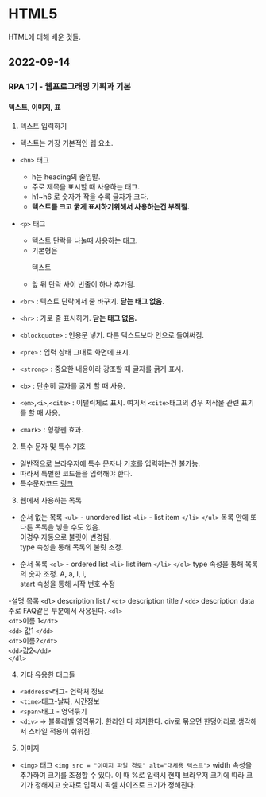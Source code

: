 # HTML5
HTML에 대해 배운 것들.

## 2022-09-14

### RPA 1기 - 웹프로그래밍 기획과 기본

#### 텍스트, 이미지, 표

1) 텍스트 입력하기
  - 텍스트는 가장 기본적인 웹 요소.
  
  - `<hn>` 태그 
    - h는 heading의 줄임말.
    - 주로 제목을 표시할 때 사용하는 태그.
    - h1~h6 로 숫자가 작을 수록 글자가 크다.
    - **텍스트를 크고 굵게 표시하기위해서 사용하는건 부적절.**
    
  - `<p>` 태그
    - 텍스트 단락을 나눌때 사용하는 태그.
    - 기본형은 <p> 텍스트 </p>
    - 앞 뒤 단락 사이 빈줄이 하나 추가됨.
    
  - `<br>` : 텍스트 단락에서 줄 바꾸기. **닫는 태그 없음.**
  - `<hr>` : 가로 줄 표시하기. **닫는 태그 없음.**
  - `<blockquote>` : 인용문 넣기. 다른 텍스트보다 안으로 들여써짐.
  - `<pre>` : 입력 상태 그대로 화면에 표시.
  - `<strong>` : 중요한 내용이라 강조할 때 글자를 굵게 표시.
  - `<b>` : 단순히 글자를 굵게 할 때 사용.
  - `<em>`,`<i>`,`<cite>` : 이탤릭체로 표시. 여기서 `<cite>`태그의 경우 저작물 관련 표기를 할 때 사용.
  - `<mark>` : 형광펜 효과.
  
2) 특수 문자 및 특수 기호
  - 일반적으로 브라우저에 특수 문자나 기호를 입력하는건 불가능.   
  - 따라서 특별한 코드들을 입력해야 한다.   
  - 특수문자코드 [링크](https://html.spec.whatwg.org/multipage/named-characters.html)

3) 웹에서 사용하는 목록
  - 순서 없는 목록
    `<ul>` - unordered list
      `<li>` - list item  `</li>`
    `</ul>`
    목록 안에 또다른 목록을 넣을 수도 있음.   
    이경우 자동으로 불릿이 변경됨.   
    type 속성을 통해 목록의 불릿 조정.   


  - 순서 목록
    `<ol>` - ordered list
      `<li>` list item `</li>`
    `</ol>`
    type 속성을 통해 목록의 숫자 조정. A, a, I, i,   
    start 속성을 통해 시작 번호 수정

  -설명 목록
    `<dl>` description list  / `<dt>` description title / `<dd>` description data   
    주로 FAQ같은 부분에서 사용된다.
    `<dl>`   
	    `<dt>`이름 1`</dt>`   
	    `<dd>` 값1 `</dd>`   
	    `<dt>`이름2`</dt>`   
	    `<dd>`값2`</dd>`   
    `</dl>`

4) 기타 유용한 태그들
  - `<address>`태그- 연락처 정보
  - `<time>`태그-날짜, 시간정보
  - `<span>`태그 - 영역묶기
  - `<div>` => 블록레벨 영역묶기. 한라인 다 차지한다.
  div로 묶으면 한덩어리로 생각해서 스타일 적용이 쉬워짐.
  
  
5) 이미지 
  - `<img>` 태그 
    `<img src = "이미지 파일 경로" alt="대체용 텍스트">`
    width 속성을 추가하여 크기를 조정할 수 있다. 이 때 %로 입력시 현재 브라우저 크기에 따라 크기가 정해지고 숫자로 입력시 픽셀 사이즈로 크기가 정해진다.
